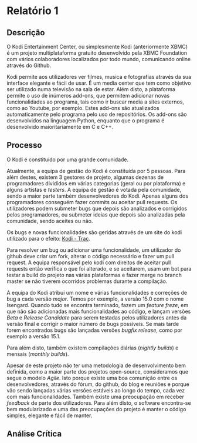 # Relatório 1

## Descrição

O Kodi Entertainment Center, ou simplesmente Kodi (anteriormente XBMC) é um projeto multiplataforma gratuito desenvolvido pela XBMC Foundation com vários colaboradores localizados por todo mundo, comunicando online através do Github. 

Kodi permite aos utilizadores ver filmes, musica e fotografias através da sua interface elegante e fácil de usar. É um media center que tem como objetivo ser utilizado numa televisão na sala de estar. Além disto, a plataforma permite o uso de inúmeros add-ons, que permitem adicionar novas funcionalidades ao programa, tais como ir buscar media a sites externos, como ao Youtube, por exemplo. Estes add-ons são atualizados automaticamente pelo programa pelo uso de repositórios. Os add-ons são desenvolvidos na linguagem Python, enquanto que o programa é desenvolvido maioritariamente em C e C++.


## Processo

O Kodi é constituído por uma grande comunidade.

Atualmente, a equipa de gestão do Kodi é constituída por 5 pessoas. Para além destes, existem 3 gestores de projeto, algumas dezenas de programadores divididos em várias categorias (geral ou por plataforma) e alguns artistas e *testers*. A equipa de gestão é votada pela comunidade, sendo a maior parte também desenvolvedores do Kodi. Apenas alguns dos programadores conseguém fazer commits ou aceitar pull requests. Os utilizadores podem submeter bugs que depois são analizados e corrigidos pelos programadores, ou submeter ideias que depois são analizadas pela comunidade, sendo aceites ou não.

Os bugs e novas funcionalidades são geridas através de um site do kodi utilizado para o efeito: [Kodi - Trac](http://trac.kodi.tv/).

Para resolver um bug ou adicionar uma funcionalidade, um utilizador do github deve criar um fork, alterar o código necessário e fazer um pull request. A equipa responsável pelo kodi com direitos de aceitar pull requests então verifica o que foi alterado, e se aceitarem, usam um bot para testar a build do projeto nas várias plataformas e fazer merge no branch master se não tiverem ocorridos problemas durante a compilação.

A equipa do Kodi atribui um nome e várias funcionalidades e correções de bug a cada versão *major*. Temos por exemplo, a versão 15.0 com o nome Isengard. Quando tudo se encontra terminado, fazem um *feature freze*, em que não são adicionadas mais funcionalidades ao código, e lançam versões *Beta* e *Release Candidate* para serem testadas pelos utilizadores antes da versão final e corrigir o maior número de bugs possíveis. Se mais tarde forem encontrados bugs são lançadas versões *bugfix release*, como por exemplo a versão 15.1.

Para além disto, também existem compilações diárias (*nightly builds*) e mensais (*monthly builds*).

Apesar de este projeto não ter uma metodologia de desenvolvimento bem definida, como a maior parte dos projetos open-source, consideramos que segue o modelo *Agile*. Isto porque existe uma boa comunição entre os desenvolvedores, através do fórum, do github, do blog e reuniões e porque vão sendo lançadas várias versões estáveis ao longo do tempo, cada vez com mais funcionalidades. Também existe uma preocupação em receber *feedback* de parte dos utilizadores. Para além disto, o software encontra-se bem modularizado e uma das preocupações do projeto é manter o código simples, elegante e fácil de manter.

## Análise Crítica
